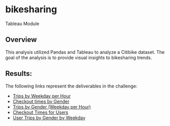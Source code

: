 # bikesharing
Tableau Module

## Overview
This analysis utilized Pandas and Tableau to analyze a Citibike dataset. The goal of the analysis is to provide visual insights to bikesharing trends. 

## Results: 
The following links represent the deliverables in the challenge:


* <a href="https://public.tableau.com/app/profile/jason.chalmers/viz/Module14-TripsbyWeekdayperHour/TripsbyWeekdayperHour">Trips by Weekday per Hour</a>
* <a href="https://public.tableau.com/app/profile/jason.chalmers/viz/Module14-CheckoutTimesbyGender/CheckoutTimesbyGender">Checkout times by Gender</a>
* <a href="https://public.tableau.com/app/profile/jason.chalmers/viz/Module14_16369085021860/TripsbyGenderWeekdayperHour">Trips by Gender (Weekday per Hour)</a>
* <a href="https://public.tableau.com/app/profile/jason.chalmers/viz/Module14-CheckoutTimesforUsers/CheckoutTimesforUsers">Checkout Times for Users</a>
* <a href="https://public.tableau.com/app/profile/jason.chalmers/viz/Module14-TripsbyGenderbyWeekday/UserTripsbyGenderbyWeekday">User Trips by Gender by Weekday</a>

